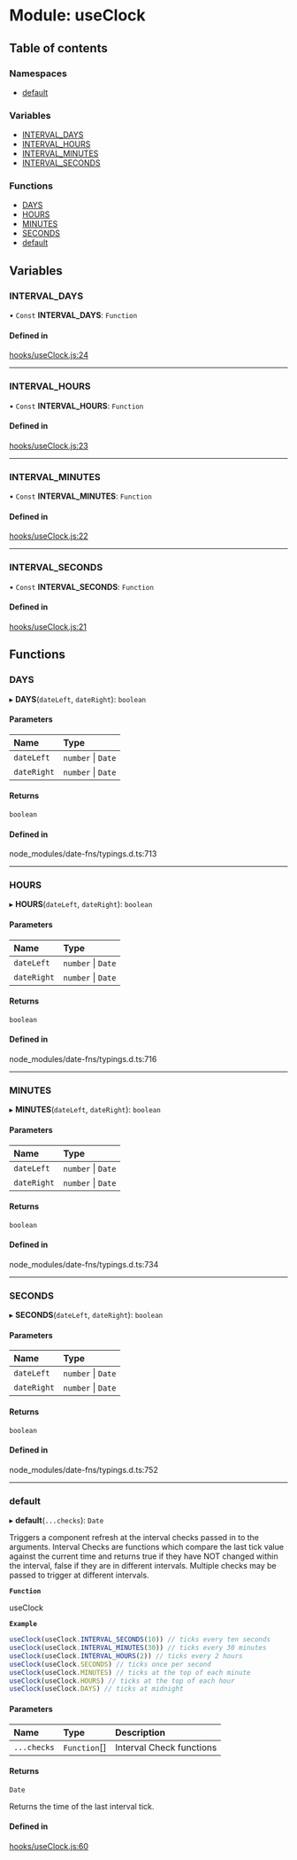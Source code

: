 # Module: useClock

## Table of contents

### Namespaces

- [default](useClock.default.md)

### Variables

- [INTERVAL\_DAYS](useClock.md#interval_days)
- [INTERVAL\_HOURS](useClock.md#interval_hours)
- [INTERVAL\_MINUTES](useClock.md#interval_minutes)
- [INTERVAL\_SECONDS](useClock.md#interval_seconds)

### Functions

- [DAYS](useClock.md#days)
- [HOURS](useClock.md#hours)
- [MINUTES](useClock.md#minutes)
- [SECONDS](useClock.md#seconds)
- [default](useClock.md#default)

## Variables

### INTERVAL\_DAYS

• `Const` **INTERVAL\_DAYS**: `Function`

#### Defined in

[hooks/useClock.js:24](https://github.com/Twipped/hooks/blob/f27aaa6/hooks/useClock.js#L24)

___

### INTERVAL\_HOURS

• `Const` **INTERVAL\_HOURS**: `Function`

#### Defined in

[hooks/useClock.js:23](https://github.com/Twipped/hooks/blob/f27aaa6/hooks/useClock.js#L23)

___

### INTERVAL\_MINUTES

• `Const` **INTERVAL\_MINUTES**: `Function`

#### Defined in

[hooks/useClock.js:22](https://github.com/Twipped/hooks/blob/f27aaa6/hooks/useClock.js#L22)

___

### INTERVAL\_SECONDS

• `Const` **INTERVAL\_SECONDS**: `Function`

#### Defined in

[hooks/useClock.js:21](https://github.com/Twipped/hooks/blob/f27aaa6/hooks/useClock.js#L21)

## Functions

### DAYS

▸ **DAYS**(`dateLeft`, `dateRight`): `boolean`

#### Parameters

| Name | Type |
| :------ | :------ |
| `dateLeft` | `number` \| `Date` |
| `dateRight` | `number` \| `Date` |

#### Returns

`boolean`

#### Defined in

node_modules/date-fns/typings.d.ts:713

___

### HOURS

▸ **HOURS**(`dateLeft`, `dateRight`): `boolean`

#### Parameters

| Name | Type |
| :------ | :------ |
| `dateLeft` | `number` \| `Date` |
| `dateRight` | `number` \| `Date` |

#### Returns

`boolean`

#### Defined in

node_modules/date-fns/typings.d.ts:716

___

### MINUTES

▸ **MINUTES**(`dateLeft`, `dateRight`): `boolean`

#### Parameters

| Name | Type |
| :------ | :------ |
| `dateLeft` | `number` \| `Date` |
| `dateRight` | `number` \| `Date` |

#### Returns

`boolean`

#### Defined in

node_modules/date-fns/typings.d.ts:734

___

### SECONDS

▸ **SECONDS**(`dateLeft`, `dateRight`): `boolean`

#### Parameters

| Name | Type |
| :------ | :------ |
| `dateLeft` | `number` \| `Date` |
| `dateRight` | `number` \| `Date` |

#### Returns

`boolean`

#### Defined in

node_modules/date-fns/typings.d.ts:752

___

### default

▸ **default**(`...checks`): `Date`

Triggers a component refresh at the interval checks passed in to the arguments.
Interval Checks are functions which compare the last tick value against the current
time and returns true if they have NOT changed within the interval, false
if they are in different intervals. Multiple checks may be passed to trigger at
different intervals.

**`Function`**

useClock

**`Example`**

```ts
useClock(useClock.INTERVAL_SECONDS(10)) // ticks every ten seconds
useClock(useClock.INTERVAL_MINUTES(30)) // ticks every 30 minutes
useClock(useClock.INTERVAL_HOURS(2)) // ticks every 2 hours
useClock(useClock.SECONDS) // ticks once per second
useClock(useClock.MINUTES) // ticks at the top of each minute
useClock(useClock.HOURS) // ticks at the top of each hour
useClock(useClock.DAYS) // ticks at midnight
```

#### Parameters

| Name | Type | Description |
| :------ | :------ | :------ |
| `...checks` | `Function`[] | Interval Check functions |

#### Returns

`Date`

Returns the time of the last interval tick.

#### Defined in

[hooks/useClock.js:60](https://github.com/Twipped/hooks/blob/f27aaa6/hooks/useClock.js#L60)
